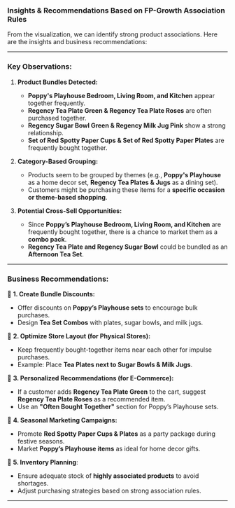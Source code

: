 ### **Insights & Recommendations Based on FP-Growth Association Rules**
From the visualization, we can identify strong product associations. Here are the insights and business recommendations:

---

### **Key Observations:**
1. **Product Bundles Detected:**
   - **Poppy's Playhouse Bedroom, Living Room, and Kitchen** appear together frequently.
   - **Regency Tea Plate Green & Regency Tea Plate Roses** are often purchased together.
   - **Regency Sugar Bowl Green & Regency Milk Jug Pink** show a strong relationship.
   - **Set of Red Spotty Paper Cups & Set of Red Spotty Paper Plates** are frequently bought together.

2. **Category-Based Grouping:**
   - Products seem to be grouped by themes (e.g., **Poppy's Playhouse** as a home decor set, **Regency Tea Plates & Jugs** as a dining set).
   - Customers might be purchasing these items for a **specific occasion or theme-based shopping**.

3. **Potential Cross-Sell Opportunities:**
   - Since **Poppy’s Playhouse Bedroom, Living Room, and Kitchen** are frequently bought together, there is a chance to market them as a **combo pack**.
   - **Regency Tea Plate and Regency Sugar Bowl** could be bundled as an **Afternoon Tea Set**.

---

### **Business Recommendations:**
🔹 **1. Create Bundle Discounts:**
   - Offer discounts on **Poppy’s Playhouse sets** to encourage bulk purchases.
   - Design **Tea Set Combos** with plates, sugar bowls, and milk jugs.

🔹 **2. Optimize Store Layout (for Physical Stores):**
   - Keep frequently bought-together items near each other for impulse purchases.
   - Example: Place **Tea Plates next to Sugar Bowls & Milk Jugs**.

🔹 **3. Personalized Recommendations (for E-Commerce):**
   - If a customer adds **Regency Tea Plate Green** to the cart, suggest **Regency Tea Plate Roses** as a recommended item.
   - Use an **"Often Bought Together"** section for Poppy’s Playhouse sets.

🔹 **4. Seasonal Marketing Campaigns:**
   - Promote **Red Spotty Paper Cups & Plates** as a party package during festive seasons.
   - Market **Poppy’s Playhouse items** as ideal for home decor gifts.

📌 **5. Inventory Planning**:
   - Ensure adequate stock of **highly associated products** to avoid shortages.
   - Adjust purchasing strategies based on strong association rules.


---
